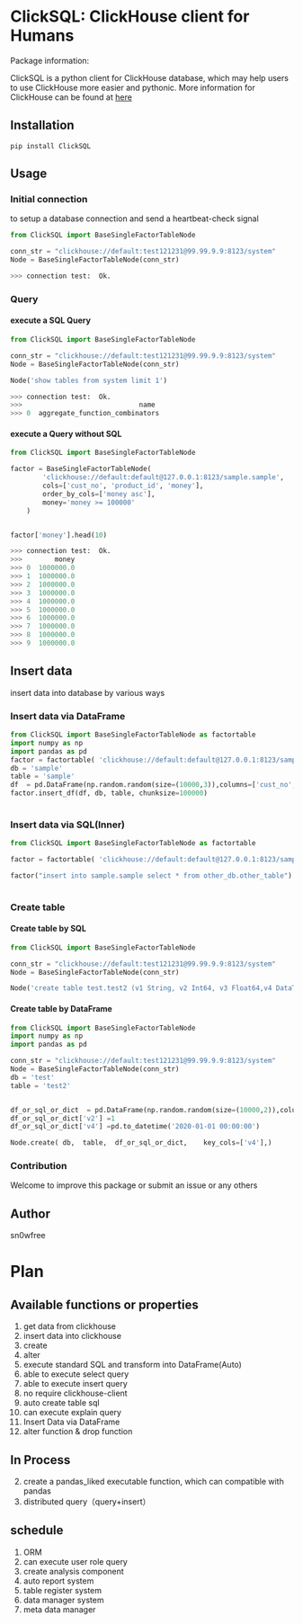 # ClickSQL: ClickHouse client for Humans 
 

 
Package information:

 
ClickSQL is a python client for ClickHouse database, which may help users to use ClickHouse more easier and pythonic. 
More information for ClickHouse can be found at [here](http://clickhouse.tech)



## Installation

`pip install ClickSQL`

## Usage
### Initial connection
to setup a database connection and send a heartbeat-check signal

```python
from ClickSQL import BaseSingleFactorTableNode

conn_str = "clickhouse://default:test121231@99.99.9.9:8123/system"
Node = BaseSingleFactorTableNode(conn_str)

>>> connection test:  Ok.

``` 

### Query
#### execute a SQL Query
```python
from ClickSQL import BaseSingleFactorTableNode

conn_str = "clickhouse://default:test121231@99.99.9.9:8123/system"
Node = BaseSingleFactorTableNode(conn_str)

Node('show tables from system limit 1')

>>> connection test:  Ok.
>>>                             name
>>> 0  aggregate_function_combinators
```

#### execute a Query without SQL
```python
from ClickSQL import BaseSingleFactorTableNode

factor = BaseSingleFactorTableNode(
        'clickhouse://default:default@127.0.0.1:8123/sample.sample',
        cols=['cust_no', 'product_id', 'money'],
        order_by_cols=['money asc'],
        money='money >= 100000'
    )


factor['money'].head(10)

>>> connection test:  Ok.
>>>        money
>>> 0  1000000.0
>>> 1  1000000.0
>>> 2  1000000.0
>>> 3  1000000.0
>>> 4  1000000.0
>>> 5  1000000.0
>>> 6  1000000.0
>>> 7  1000000.0
>>> 8  1000000.0
>>> 9  1000000.0


```


## Insert data
insert data into database by various ways
### Insert data via DataFrame
```python
from ClickSQL import BaseSingleFactorTableNode as factortable
import numpy as np
import pandas as pd
factor = factortable( 'clickhouse://default:default@127.0.0.1:8123/sample.sample'  )
db = 'sample'
table = 'sample'
df  = pd.DataFrame(np.random.random(size=(10000,3)),columns=['cust_no', 'product_id', 'money'])
factor.insert_df(df, db, table, chunksize=100000)
    

```

### Insert data via SQL(Inner)
```python
from ClickSQL import BaseSingleFactorTableNode as factortable

factor = factortable( 'clickhouse://default:default@127.0.0.1:8123/sample.sample'  )

factor("insert into sample.sample select * from other_db.other_table")
    

```

### Create table

#### Create table by SQL
```python
from ClickSQL import BaseSingleFactorTableNode

conn_str = "clickhouse://default:test121231@99.99.9.9:8123/system"
Node = BaseSingleFactorTableNode(conn_str)

Node('create table test.test2 (v1 String, v2 Int64, v3 Float64,v4 DataTime) Engine=MergeTree() order by v4')
```

#### Create table by DataFrame
```python
from ClickSQL import BaseSingleFactorTableNode
import numpy as np
import pandas as pd

conn_str = "clickhouse://default:test121231@99.99.9.9:8123/system"
Node = BaseSingleFactorTableNode(conn_str)
db = 'test'
table = 'test2'


df_or_sql_or_dict  = pd.DataFrame(np.random.random(size=(10000,2)),columns=['v1', 'v3'])
df_or_sql_or_dict['v2'] =1
df_or_sql_or_dict['v4'] =pd.to_datetime('2020-01-01 00:00:00')

Node.create( db,  table,  df_or_sql_or_dict,    key_cols=['v4'],)
```


### Contribution
Welcome to improve this package or submit an issue or any others

## Author
sn0wfree




# Plan
## Available functions or properties
1. get data from clickhouse
2. insert data into clickhouse
3. create 
4. alter
5. execute standard SQL and transform into DataFrame(Auto)
3. able to execute select query 
4. able to execute insert query 
5. no require clickhouse-client
6. auto create table sql
7. can execute explain query
8. Insert Data via DataFrame
3. alter function & drop function

## In Process
2. create a pandas_liked executable function, which can compatible with pandas 
9. distributed query（query+insert）


## schedule
1. ORM
4. can execute user role query
5. create analysis component
6. auto report system
7. table register system
8. data manager system
8. meta data manager



